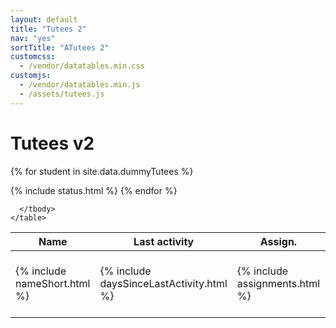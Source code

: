 ```yaml
---
layout: default
title: "Tutees 2"
nav: "yes"
sortTitle: "ATutees 2"
customcss:
  - /vendor/datatables.min.css
customjs:
  - /vendor/datatables.min.js
  - /assets/tutees.js
---
```


<div class="container main">
  <h1>Tutees v2</h1>

  <table class="table table-hover table-sm" id="DataTable">
    <thead class="thead-dark">
      <tr>
        <th scope="col">Name</th>
        <th scope="col" class="nowrap">Last activity</th>      
        <th scope="col">Assign.</th>
        <th scope="col">Flags</th>  
        <th scope="col">EMPLID</th>
        <th scope="col">Yr</th>
        <th scope="col">Programme</th>        
      </tr>
    </thead>
    <tbody>

{% for student in site.data.dummyTutees %}
      <tr>
        <td class="nowrap">{% include nameShort.html %}</td>
        <td class="nowrap">{% include daysSinceLastActivity.html %}</td>
        <td>{% include assignments.html %}</td>
        {% include status.html %}
        <td>{{ student.EMPLID }}</td>
        <td>{{ student.Year }}</td>
        <td>{{ student.PlanCode }} - {{ student.Programme }}</td>
      </tr>
{% endfor %}

      </tbody>
    </table>

</div>
